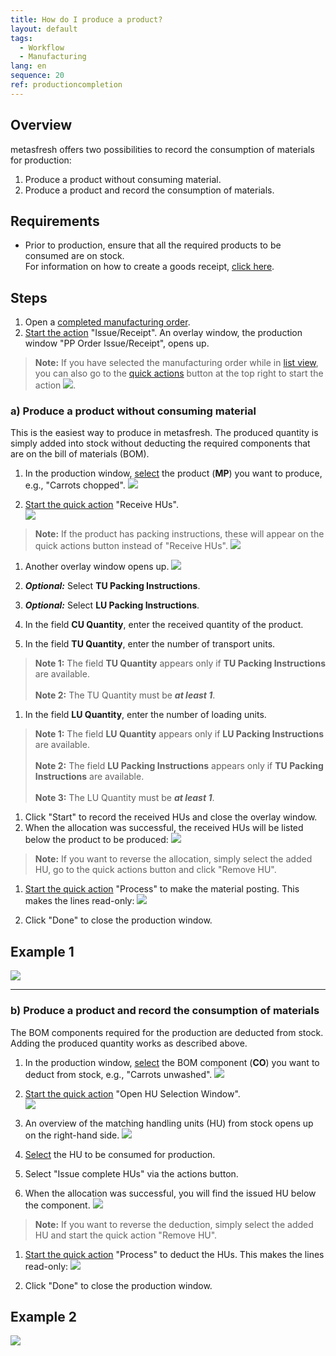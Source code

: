 ```yaml
---
title: How do I produce a product?
layout: default
tags:
  - Workflow
  - Manufacturing
lang: en
sequence: 20
ref: productioncompletion
---
```


## Overview
metasfresh offers two possibilities to record the consumption of materials for production:
1. Produce a product without consuming material.
1. Produce a product and record the consumption of materials.

## Requirements
- Prior to production, ensure that all the required products to be consumed are on stock.<br>
For information on how to create a goods receipt, [click here](CreateGoodsReceipt).

## Steps
1. Open a [completed manufacturing order](NewManufacturingOrder).
1. [Start the action](StartAction) "Issue/Receipt". An overlay window, the production window "PP Order Issue/Receipt", opens up.
 >**Note:** If you have selected the manufacturing order while in [list view](ViewModes), you can also go to the [quick actions](StartAction) button at the top right to start the action ![](assets/Actionbutton_IssueReceipt.png).

### a) Produce a product without consuming material
This is the easiest way to produce in metasfresh. The produced quantity is simply added into stock without deducting the required components that are on the bill of materials (BOM).

1. In the production window, [select](RecordSelection) the product (**MP**) you want to produce, e.g., "Carrots chopped".
 ![](assets/ProductionCompletion_ProductionWindow.png)

1. [Start the quick action](StartAction) "Receive HUs".<br>
 ![](assets/ProductionCompletion_Receive_1.png)<br>
 >**Note:** If the product has packing instructions, these will appear on the quick actions button instead of "Receive HUs".
   ![](assets/ProductionCompletion_Receive_2.png)

1. Another overlay window opens up.
 ![](assets/ProductionCompletion_ReceiveWindow.png)

1. ***Optional:*** Select **TU Packing Instructions**.
1. ***Optional:*** Select **LU Packing Instructions**.
1. In the field **CU Quantity**, enter the received quantity of the product.
1. In the field **TU Quantity**, enter the number of transport units.
 >**Note 1:** The field **TU Quantity** appears only if **TU Packing Instructions** are available.<br><br>
 >**Note 2:** The TU Quantity must be ***at least 1***.

1. In the field **LU Quantity**, enter the number of loading units.
 >**Note 1:** The field **LU Quantity** appears only if **LU Packing Instructions** are available.<br><br>
 >**Note 2:** The field **LU Packing Instructions** appears only if **TU Packing Instructions** are available.<br><br>
 >**Note 3:** The LU Quantity must be ***at least 1***.

1. Click "Start" to record the received HUs and close the overlay window.
1. When the allocation was successful, the received HUs will be listed below the product to be produced:
 ![](assets/ProductionCompletion_Assignment.png)
 >**Note:** If you want to reverse the allocation, simply select the added HU, go to the quick actions button and click "Remove HU".

1. [Start the quick action](StartAction) "Process" to make the material posting. This makes the lines read-only:
 ![](assets/ProductionCompletion_PlanningComplete.png)

1. Click "Done" to close the production window.

## Example 1
![](assets/ProductionCompletion_walkthrough.gif)

---

### b) Produce a product and record the consumption of materials
The BOM components required for the production are deducted from stock. Adding the produced quantity works as described above.

1. In the production window, [select](RecordSelection) the BOM component (**CO**) you want to deduct from stock, e.g., "Carrots unwashed".
 ![](assets/ProductionCompletion_MaterialConsumption.png)

1. [Start the quick action](StartAction) "Open HU Selection Window".<br>
 ![](assets/Open_HU-Selection-Window.png)

1. An overview of the matching handling units (HU) from stock opens up on the right-hand side.
 ![](assets/ProductionCompletion_StockOverview.png)

1. [Select](RecordSelection) the HU to be consumed for production.
1. Select "Issue complete HUs" via the actions button.
1. When the allocation was successful, you will find the issued HU below the component.
![](assets/ProductionCompletion_Booked.png)
 >**Note:** If you want to reverse the deduction, simply select the added HU and start the quick action "Remove HU".

1. [Start the quick action](StartAction) "Process" to deduct the HUs. This makes the lines read-only:
 ![](assets/HU_booking_readonly.png)

1. Click "Done" to close the production window.

## Example 2
![](assets/ProductionCompletion_Consumption.gif)
